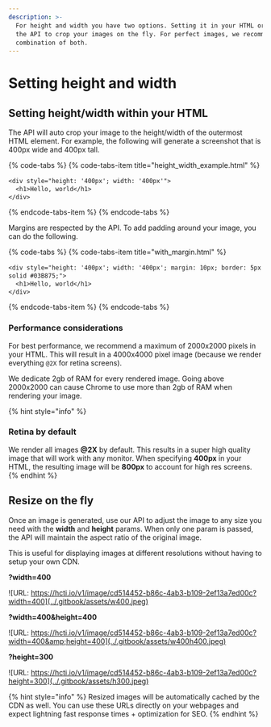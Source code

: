 ```yaml
---
description: >-
  For height and width you have two options. Setting it in your HTML or using
  the API to crop your images on the fly. For perfect images, we recommend a
  combination of both.
---
```


# Setting height and width

## Setting height/width within your HTML

The API will auto crop your image to the height/width of the outermost HTML element. For example, the following will generate a screenshot that is 400px wide and 400px tall.

{% code-tabs %}
{% code-tabs-item title="height\_width\_example.html" %}
```markup
<div style="height: '400px'; width: '400px'">
  <h1>Hello, world</h1>
</div>
```
{% endcode-tabs-item %}
{% endcode-tabs %}

Margins are respected by the API. To add padding around your image, you can do the following.

{% code-tabs %}
{% code-tabs-item title="with\_margin.html" %}
```markup
<div style="height: '400px'; width: '400px'; margin: 10px; border: 5px solid #03B875;"> 
  <h1>Hello, world</h1>
</div>
```
{% endcode-tabs-item %}
{% endcode-tabs %}

### Performance considerations

For best performance, we recommend a maximum of 2000x2000 pixels in your HTML. This will result in a 4000x4000 pixel image \(because we render everything `@2X` for retina screens\).

We dedicate 2gb of RAM for every rendered image. Going above 2000x2000 can cause Chrome to use more than 2gb of RAM when rendering your image.

{% hint style="info" %}
### Retina by default

We render all images **@2X** by default. This results in a super high quality image that will work with any monitor. When specifying **400px** in your HTML, the resulting image will be **800px** to account for high res screens.
{% endhint %}

## Resize on the fly

Once an image is generated, use our API to adjust the image to any size you need with the **width** and **height** params. When only one param is passed, the API will maintain the aspect ratio of the original image.

This is useful for displaying images at different resolutions without having to setup your own CDN.

**?width=400**

![URL: https://hcti.io/v1/image/cd514452-b86c-4ab3-b109-2ef13a7ed00c?width=400](../.gitbook/assets/w400.jpeg)

**?width=400&height=400**

![URL: https://hcti.io/v1/image/cd514452-b86c-4ab3-b109-2ef13a7ed00c?width=400&amp;height=400](../.gitbook/assets/w400h400.jpeg)

**?height=300**

![URL: https://hcti.io/v1/image/cd514452-b86c-4ab3-b109-2ef13a7ed00c?height=300](../.gitbook/assets/h300.jpeg)

{% hint style="info" %}
Resized images will be automatically cached by the CDN as well. You can use these URLs directly on your webpages and expect lightning fast response times + optimization for SEO.
{% endhint %}

